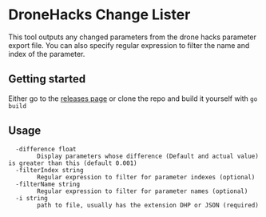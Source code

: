 # DroneHacks Change Lister

This tool outputs any changed parameters from the drone hacks parameter export file.
You can also specify regular expression to filter the name and index of the parameter.

## Getting started

Either go to the [releases page](https://github.com/NeariX67/DroneHacks_ChangeLister/releases) or clone the repo and build it yourself with ```go build```

## Usage

```
  -difference float
        Display parameters whose difference (Default and actual value) is greater than this (default 0.001)
  -filterIndex string
        Regular expression to filter for parameter indexes (optional)
  -filterName string
        Regular expression to filter for parameter names (optional)
  -i string
        path to file, usually has the extension DHP or JSON (required)
```